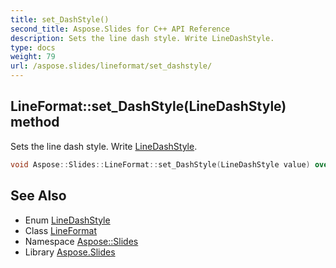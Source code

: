 ```yaml
---
title: set_DashStyle()
second_title: Aspose.Slides for C++ API Reference
description: Sets the line dash style. Write LineDashStyle.
type: docs
weight: 79
url: /aspose.slides/lineformat/set_dashstyle/
---
```

## LineFormat::set_DashStyle(LineDashStyle) method


Sets the line dash style. Write [LineDashStyle](../../linedashstyle/).

```cpp
void Aspose::Slides::LineFormat::set_DashStyle(LineDashStyle value) override
```

## See Also

* Enum [LineDashStyle](../../linedashstyle/)
* Class [LineFormat](../)
* Namespace [Aspose::Slides](../../)
* Library [Aspose.Slides](../../../)